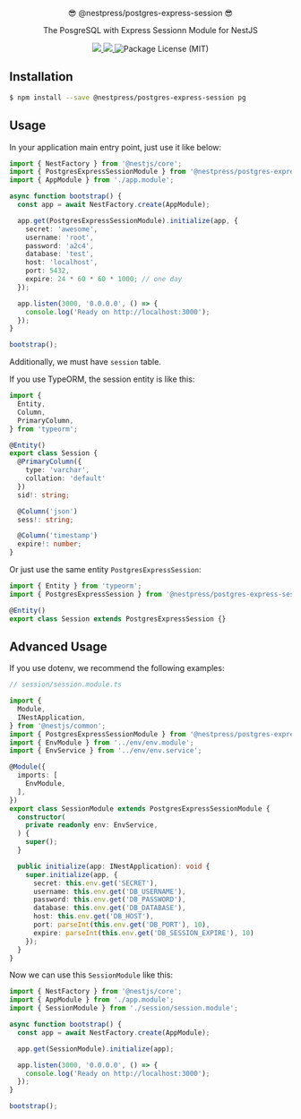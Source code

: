 <p align="center">😎 @nestpress/postgres-express-session 😎</p>
<p align="center">The PosgreSQL with Express Sessionn Module for NestJS</p>
<p align="center">
  <a href="https://npm.im/@nestpress/postgres-express-session" alt="A version of @nestpress/postgres-express-session">
    <img src="https://img.shields.io/npm/v/@nestpress/postgres-express-session.svg">
  </a>
  <a href="https://npm.im/@nestpress/postgres-express-session" alt="Downloads of @nestpress/postgres-express-session">
    <img src="https://img.shields.io/npm/dt/@nestpress/postgres-express-session.svg">
  </a>
  <img src="https://img.shields.io/npm/l/@nestpress/postgres-express-session.svg" alt="Package License (MIT)">
</p>

## Installation

```bash
$ npm install --save @nestpress/postgres-express-session pg
```

## Usage

In your application main entry point, just use it like below:

```ts
import { NestFactory } from '@nestjs/core';
import { PostgresExpressSessionModule } from '@nestpress/postgres-express-session';
import { AppModule } from './app.module';

async function bootstrap() {
  const app = await NestFactory.create(AppModule);

  app.get(PostgresExpressSessionModule).initialize(app, {
    secret: 'awesome',
    username: 'root',
    password: 'a2c4',
    database: 'test',
    host: 'localhost',
    port: 5432,
    expire: 24 * 60 * 60 * 1000; // one day
  });

  app.listen(3000, '0.0.0.0', () => {
    console.log('Ready on http://localhost:3000');
  });
}

bootstrap();
```

Additionally, we must have `session` table.

If you use TypeORM, the session entity is like this:

```ts
import {
  Entity,
  Column,
  PrimaryColumn,
} from 'typeorm';

@Entity()
export class Session {
  @PrimaryColumn({
    type: 'varchar',
    collation: 'default'
  })
  sid!: string;

  @Column('json')
  sess!: string;

  @Column('timestamp')
  expire!: number;
}
```

Or just use the same entity `PostgresExpressSession`:

```ts
import { Entity } from 'typeorm';
import { PostgresExpressSession } from '@nestpress/postgres-express-session';

@Entity()
export class Session extends PostgresExpressSession {}
```

## Advanced Usage

If you use dotenv, we recommend the following examples:

```ts
// session/session.module.ts

import {
  Module,
  INestApplication,
} from '@nestjs/common';
import { PostgresExpressSessionModule } from '@nestpress/postgres-express-session';
import { EnvModule } from '../env/env.module';
import { EnvService } from '../env/env.service';

@Module({
  imports: [
    EnvModule,
  ],
})
export class SessionModule extends PostgresExpressSessionModule {
  constructor(
    private readonly env: EnvService,
  ) {
    super();
  }

  public initialize(app: INestApplication): void {
    super.initialize(app, {
      secret: this.env.get('SECRET'),
      username: this.env.get('DB_USERNAME'),
      password: this.env.get('DB_PASSWORD'),
      database: this.env.get('DB_DATABASE'),
      host: this.env.get('DB_HOST'),
      port: parseInt(this.env.get('DB_PORT'), 10),
      expire: parseInt(this.env.get('DB_SESSION_EXPIRE'), 10)
    });
  }
}
```

Now we can use this `SessionModule` like this:

```ts
import { NestFactory } from '@nestjs/core';
import { AppModule } from './app.module';
import { SessionModule } from './session/session.module';

async function bootstrap() {
  const app = await NestFactory.create(AppModule);

  app.get(SessionModule).initialize(app);

  app.listen(3000, '0.0.0.0', () => {
    console.log('Ready on http://localhost:3000');
  });
}

bootstrap();
```
